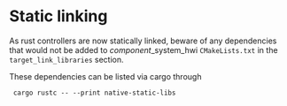# Static linking
As rust controllers are now statically linked, beware of any dependencies that would not be added to 
*component*_system_hwi `CMakeLists.txt` in the `target_link_libraries` section.

These dependencies can be listed via cargo through

```commandline
 cargo rustc -- --print native-static-libs
```